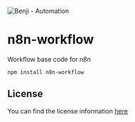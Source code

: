 ![Benji - Automation](https://user-images.githubusercontent.com/65276001/173571060-9f2f6d7b-bac0-43b6-bdb2-001da9694058.png)

# n8n-workflow

Workflow base code for n8n

```
npm install n8n-workflow
```

## License

You can find the license information [here](https://github.com/n8n-io/n8n/blob/master/README.md#license)
